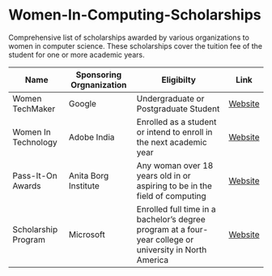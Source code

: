 # Women-In-Computing-Scholarships

Comprehensive list of scholarships awarded by various organizations to women in computer science. These scholarships cover the tuition fee of the student for one or more academic years. 

| Name | Sponsoring Orgnanization | Eligibilty | Link |
|----------|-------------|------------------|------------|
| Women TechMaker | Google | Undergraduate or Postgraduate Student | [Website](https://www.womentechmakers.com/scholars) |
| Women In Technology | Adobe India | Enrolled as a student or intend to enroll in the next academic year | [Website](http://www.adobe.com/careers/university/india-women-tech.html) |
| Pass-It-On Awards | Anita Borg Institute | Any woman over 18 years old in or aspiring to be in the field of computing | [Website](http://anitaborg.org/awards-grants/pass-it-on-awards-program/) |
| Scholarship Program | Microsoft | Enrolled full time in a bachelor’s degree program at a four-year college or university in North America | [Website](https://careers.microsoft.com/students/scholarships) |
